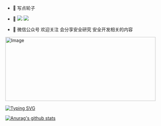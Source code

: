 - 🔭 写点轮子
- 🌱 ![](https://img.shields.io/badge/Python-2%2F3-blue) ![](https://img.shields.io/badge/Golang-1.17.5-blue)

- 👀 微信公众号 欢迎关注 会分享安全研究 安全开发相关的内容
<img src="https://github.com/Ciyfly/Ciyfly/assets/16779256/b324004a-5b4a-483e-9fc0-145b6706955e" alt="Image" width="470" height="200">

[![Typing SVG](https://readme-typing-svg.herokuapp.com?font=Fira+Code&pause=1000&color=F7F7F7&width=435&lines=%E5%A5%BD%E5%A5%BD%E5%AD%A6%E4%B9%A0+%E5%A4%A9%E5%A4%A9%E5%90%91%E4%B8%8A)](https://git.io/typing-svg)

[![Anurag's github stats](https://github-readme-stats.vercel.app/api?username=Ciyfly&show_icons=true&theme=dark)](https://github.com/anuraghazra/github-readme-stats)
